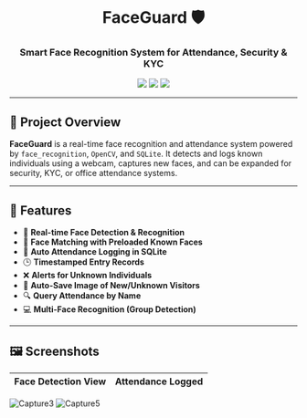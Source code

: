 

<h1 align="center">FaceGuard 🛡️</h1>
<h3 align="center">Smart Face Recognition System for Attendance, Security & KYC</h3>

<p align="center">
  <img src="https://img.shields.io/badge/python-3.8+-blue.svg" />
  <img src="https://img.shields.io/badge/license-MIT-green.svg" />
  <img src="https://img.shields.io/github/stars/yourusername/FaceGuard-Attendance?style=social" />
</p>

---

## 📌 Project Overview

**FaceGuard** is a real-time face recognition and attendance system powered by `face_recognition`, `OpenCV`, and `SQLite`. It detects and logs known individuals using a webcam, captures new faces, and can be expanded for security, KYC, or office attendance systems.

---

## 🚀 Features

- 🎯 **Real-time Face Detection & Recognition**
- 🧠 **Face Matching with Preloaded Known Faces**
- 📝 **Auto Attendance Logging in SQLite**
- 🕒 **Timestamped Entry Records**
- ❌ **Alerts for Unknown Individuals**
- 📸 **Auto-Save Image of New/Unknown Visitors**
- 🔍 **Query Attendance by Name**
- 💻 **Multi-Face Recognition (Group Detection)**

---

## 🖼️ Screenshots

| Face Detection View | Attendance Logged |
|---------------------|-------------------|

![Capture3](https://github.com/user-attachments/assets/cbf3c6ec-d74d-4ac9-b6e3-4f6a9b16dfe3)
![Capture5](https://github.com/user-attachments/assets/c924696a-ed10-4a5a-ab36-5ccdf6a3428e)



